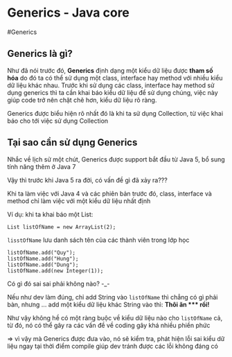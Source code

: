 # Generics - Java core

\#Generics

## Generics là gì?

Như đã nói trước đó, **Generics** định dạng một kiểu dữ liệu được **tham số hóa** do đó ta có thể sử dụng một class, 
interface hay method với nhiều kiểu dữ liệu khác nhau. Trước khi sử dụng các class, interface hay method sử dụng generics
thì ta cần khai báo kiểu dữ liệu để sử dụng chúng, việc này giúp code trở nên chặt chẽ hơn, kiểu dữ liệu rõ ràng.

Generics được biểu hiện rõ nhất đó là khi ta sử dụng Collection, từ việc khai báo cho tới việc sử dụng Collection

## Tại sao cần sử dụng Generics

Nhắc về lịch sử một chút, Generics được support bắt đầu từ Java 5, bổ sung tính năng thêm ở Java 7

Vậy thì trước khi Java 5 ra đời, có vấn đề gì đã xảy ra???

Khi ta làm việc với Java 4 và các phiên bản trước đó, class, interface và method chỉ làm việc với một kiểu dữ liệu nhất 
định

Ví dụ: khi ta khai báo một List:

```
List listOfName = new ArrayList(2);
```

`lisstOfName` lưu danh sách tên của các thành viên trong lớp học

```
listOfName.add("Quy");
listOfName.add("Hung");
listOfName.add("Dung");
listOfName.add(new Integer(1));
```

Có gì đó sai sai phải không nào? -\_-

Nếu như dev làm đúng, chỉ add String vào `listOfName` thì chẳng có gì phải bàn, nhưng ... add một kiểu dữ liệu khác String 
vào thì: **Thôi ăn *** rồi!** 

Như vậy không hề có một ràng buộc về kiểu dữ liệu nào cho `listOfName` cả, từ đó, nó có thể gây ra các vấn đề về coding
gây khá nhiều phiền phức

=> vì vậy mà Generics được đưa vào, nó sẽ kiểm tra, phát hiện lỗi sai kiểu dữ liệu ngay tại thời điểm compile giúp dev 
tránh được các lỗi không đáng có





















